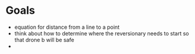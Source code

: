 # Goals

- equation for distance from a line to a point
- think about how to determine where the reversionary needs to start so that
  drone b will be safe
- 
